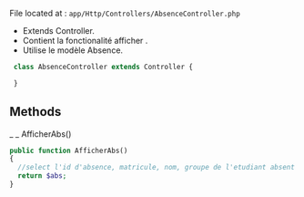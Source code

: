 
 File located at : `app/Http/Controllers/AbsenceController.php`

 * Extends Controller.
 * Contient la fonctionalité afficher .
 * Utilise le modèle Absence.

  ``` php
   class AbsenceController extends Controller {

   }
  ```
  ## Methods
  _ _ AfficherAbs()

  ```php
  public function AfficherAbs()
  {
    //select l'id d'absence, matricule, nom, groupe de l'etudiant absent ainsi que la seance.
    return $abs;
  }
  ```

